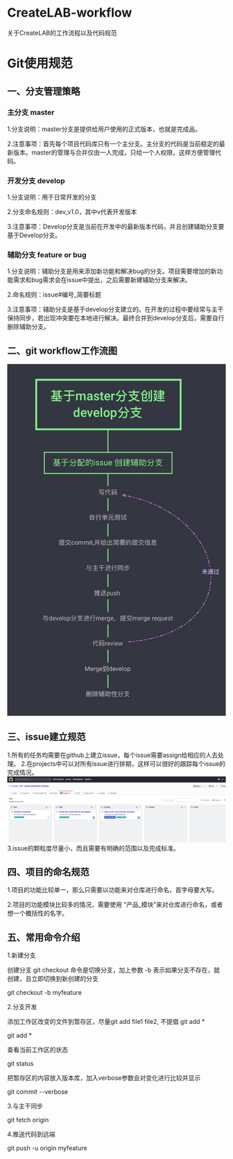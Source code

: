 # CreateLAB-workflow
关于CreateLAB的工作流程以及代码规范

# Git使用规范
## 一、分支管理策略
### 主分支 master
1.分支说明：master分支是提供给用户使用的正式版本，也就是完成品。

2.注意事项：首先每个项目代码库只有一个主分支。主分支的代码是当前稳定的最新版本。master的管理与合并仅由一人完成，只给一个人权限，这样方便管理代码。

### 开发分支 develop
1.分支说明：用于日常开发的分支

2.分支命名规则：dev_v1.0，其中v代表开发版本

3.注意事项：Develop分支是当前在开发中的最新版本代码，并且创建辅助分支要基于Develop分支。

### 辅助分支 feature or bug
1.分支说明：辅助分支是用来添加新功能和解决bug的分支。项目需要增加的新功能需求和bug需求会在issue中提出，之后需要新建辅助分支来解决。

2.命名规则：issue#编号_简要标题

3.注意事项：辅助分支是基于develop分支建立的。在开发的过程中要经常与主干保持同步，若出现冲突要在本地进行解决。最终合并到develop分支后，需要自行删除辅助分支。

## 二、git workflow工作流图
![](https://github.com/Create-LAB/CreateLAB-workflow/blob/master/git%20criterion/375020183.jpg) 
## 三、issue建立规范
1.所有的任务均需要在github上建立issue，每个issue需要assign给相应的人去处理。
2.在projects中可以对所有issue进行排期，这样可以很好的跟踪每个issue的完成情况。
![](https://github.com/Create-LAB/CreateLAB-workflow/blob/master/git%20criterion/cut1.jpg) 
3.issue的颗粒度尽量小，而且需要有明确的范围以及完成标准。
## 四、项目的命名规范
1.项目的功能比较单一，那么只需要以功能来对仓库进行命名，首字母要大写。

2.项目的功能模块比较多的情况，需要使用 “产品_模块”来对仓库进行命名，或者想一个概括性的名字。

## 五、常用命令介绍
1.新建分支

创建分支 git checkout 命令是切换分支，加上参数 -b 表示如果分支不存在，就创建，且立即切换到新创建的分支

git checkout -b myfeature

2.分支开发

添加工作区改变的文件到暂存区，尽量git add file1 file2, 不提倡 git add *

git add *

查看当前工作区的状态

git status

把暂存区的内容放入版本库，加入verbose参数会对变化进行比较并显示

git commit --verbose

3.与主干同步

git fetch origin

4.推送代码到远端

git push -u origin myfeature
